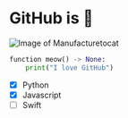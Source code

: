# GitHub is 💖
![Image of Manufacturetocat](https://octodex.github.com/images/manufacturetocat.png)
```python
function meow() -> None:
    print("I love GitHub")
```
- [x] Python
- [x] Javascript
- [ ] Swift

